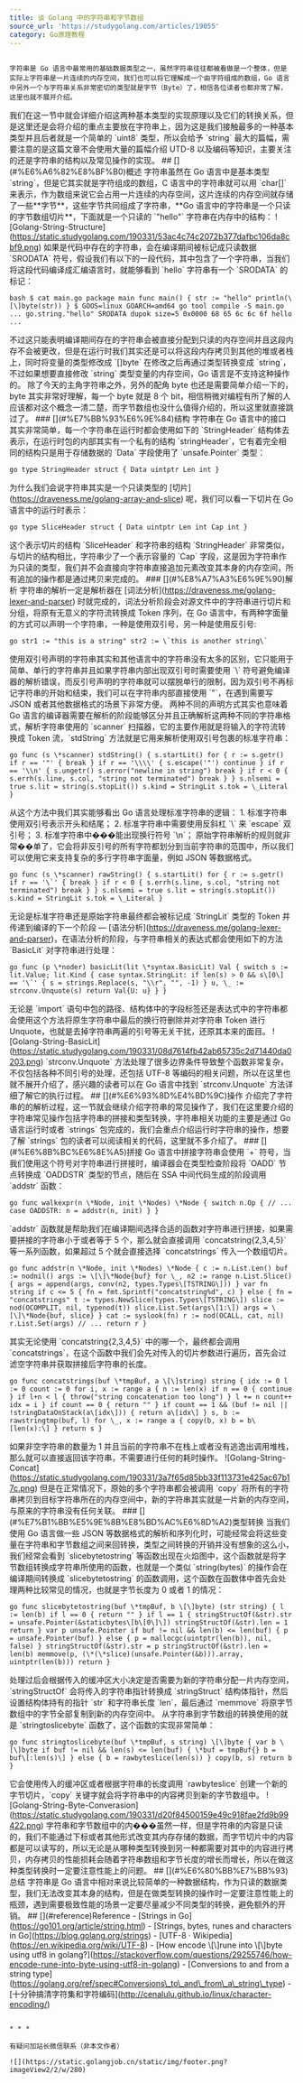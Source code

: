 ```yaml
---
title: 谈 Golang 中的字符串和字节数组
source_url: 'https://studygolang.com/articles/19055'
category: Go原理教程
---
```

```

字符串是 Go 语言中最常用的基础数据类型之一，虽然字符串往往都被看做是一个整体，但是实际上字符串是一片连续的内存空间，我们也可以将它理解成一个由字符组成的数组，Go 语言中另外一个与字符串关系非常密切的类型就是字节（Byte）了，相信各位读者也都非常了解，这里也就不展开介绍。

```
 我们在这一节中就会详细介绍这两种基本类型的实现原理以及它们的转换关系，但是这里还是会将介绍的重点主要放在字符串上，因为这是我们接触最多的一种基本类型并且后者就是一个简单的 \`uint8\` 类型，所以会给予 \`string\` 最大的篇幅，需要注意的是这篇文章不会使用大量的篇幅介绍 UTD-8 以及编码等知识，主要关注的还是字符串的结构以及常见操作的实现。 ## \[\](#%E6%A6%82%E8%BF%B0)概述 字符串虽然在 Go 语言中是基本类型 \`string\`，但是它其实就是字符组成的数组，C 语言中的字符串就可以用 \`char\[\]\` 来表示，作为数组来说它会占用一片连续的内存空间，这片连续的内存空间就存储了一些\*\*字节\*\*，这些字节共同组成了字符串，\*\*Go 语言中的字符串是一个只读的字节数组切片\*\*，下面就是一个只读的 \`"hello"\` 字符串在内存中的结构： !\[Golang-String-Structure\](https://static.studygolang.com/190331/53ac4c74c2072b377dafbc106da8cbf9.png) 如果是代码中存在的字符串，会在编译期间被标记成只读数据 \`SRODATA\` 符号，假设我们有以下的一段代码，其中包含了一个字符串，当我们将这段代码编译成汇编语言时，就能够看到 \`hello\` 字符串有一个 \`SRODATA\` 的标记： 
```
bash $ cat main.go package main func main() { str := "hello" println(\[\]byte(str)) } $ GOOS=linux GOARCH=amd64 go tool compile -S main.go ... go.string."hello" SRODATA dupok size=5 0x0000 68 65 6c 6c 6f hello ... 
```
 不过这只能表明编译期间存在的字符串会被直接分配到只读的内存空间并且这段内存不会被更改，但是在运行时我们其实还是可以将这段内存拷贝到其他的堆或者栈上，同时将变量的类型修改成 \`\[\]byte\` 在修改之后再通过类型转换变成 \`string\`，不过如果想要直接修改 \`string\` 类型变量的内存空间，Go 语言是不支持这种操作的。 除了今天的主角字符串之外，另外的配角 byte 也还是需要简单介绍一下的，byte 其实非常好理解，每一个 byte 就是 8 个 bit，相信稍微对编程有所了解的人应该都对这个概念一清二楚，而字节数组也没什么值得介绍的，所以这里就直接跳过了。 ### \[\](#%E7%BB%93%E6%9E%84)结构 字符串在 Go 语言中的接口其实非常简单，每一个字符串在运行时都会使用如下的 \`StringHeader\` 结构体去表示，在运行时包的内部其实有一个私有的结构 \`stringHeader\`，它有着完全相同的结构只是用于存储数据的 \`Data\` 字段使用了 \`unsafe.Pointer\` 类型： 
```
go type StringHeader struct { Data uintptr Len int } 
```
 为什么我们会说字符串其实是一个只读类型的 \[切片\](https://draveness.me/golang-array-and-slice) 呢，我们可以看一下切片在 Go 语言中的运行时表示： 
```
go type SliceHeader struct { Data uintptr Len int Cap int } 
```
 这个表示切片的结构 \`SliceHeader\` 和字符串的结构 \`StringHeader\` 非常类似，与切片的结构相比，字符串少了一个表示容量的 \`Cap\` 字段，这是因为字符串作为只读的类型，我们并不会直接向字符串直接追加元素改变其本身的内存空间，所有追加的操作都是通过拷贝来完成的。 ### \[\](#%E8%A7%A3%E6%9E%90)解析 字符串的解析一定是解析器在 \[词法分析\](https://draveness.me/golang-lexer-and-parser) 时就完成的，词法分析阶段会对源文件中的字符串进行切片和分组，将原有无意义的字符流转换成 Token 序列，在 Go 语言中，有两种字面量的方式可以声明一个字符串，一种是使用双引号，另一种是使用反引号: 
```
go str1 := "this is a string" str2 := \`this is another string\` 
```
 使用双引号声明的字符串其实和其他语言中的字符串没有太多的区别，它只能用于简单、单行的字符串并且如果字符串内部出现双引号时需要使用 \`\\\` 符号避免编译器的解析错误，而反引号声明的字符串就可以摆脱单行的限制，因为双引号不再标记字符串的开始和结束，我们可以在字符串内部直接使用 \`"\`，在遇到需要写 JSON 或者其他数据格式的场景下非常方便。 两种不同的声明方式其实也意味着 Go 语言的编译器需要在解析的阶段能够区分并且正确解析这两种不同的字符串格式，解析字符串使用的 \`scanner\` 扫描器，它的主要作用就是将输入的字符流转换成 Token 流，\`stdString\` 方法就是它用来解析使用双引号包裹的标准字符串： 
```
go func (s \*scanner) stdString() { s.startLit() for { r := s.getr() if r == '"' { break } if r == '\\\\' { s.escape('"') continue } if r == '\\n' { s.ungetr() s.error("newline in string") break } if r < 0 { s.errh(s.line, s.col, "string not terminated") break } } s.nlsemi = true s.lit = string(s.stopLit()) s.kind = StringLit s.tok = \_Literal } 
```
 从这个方法中我们其实能够看出 Go 语言处理标准字符串的逻辑： 1. 标准字符串使用双引号表示开头和结尾； 2. 标准字符串中需要使用反斜杠 \`\\\` 来 \`escape\` 双引号； 3. 标准字符串中���能出现换行符号 \`\\n\`； 原始字符串解析的规则就非常��单了，它会将非反引号的所有字符都划分到当前字符串的范围中，所以我们可以使用它来支持复杂的多行字符串字面量，例如 JSON 等数据格式。 
```
go func (s \*scanner) rawString() { s.startLit() for { r := s.getr() if r == '\`' { break } if r < 0 { s.errh(s.line, s.col, "string not terminated") break } } s.nlsemi = true s.lit = string(s.stopLit()) s.kind = StringLit s.tok = \_Literal } 
```
 无论是标准字符串还是原始字符串最终都会被标记成 \`StringLit\` 类型的 Token 并传递到编译的下一个阶段 — \[语法分析\](https://draveness.me/golang-lexer-and-parser)，在语法分析的阶段，与字符串相关的表达式都会使用如下的方法 \`BasicLit\` 对字符串进行处理： 
```
go func (p \*noder) basicLit(lit \*syntax.BasicLit) Val { switch s := lit.Value; lit.Kind { case syntax.StringLit: if len(s) > 0 && s\[0\] == '\`' { s = strings.Replace(s, "\\r", "", -1) } u, \_ := strconv.Unquote(s) return Val{U: u} } } 
```
 无论是 \`import\` 语句中包的路径、结构体中的字段标签还是表达式中的字符串都会使用这个方法将原生字符串中最后的换行符删除并对字符串 Token 进行 Unquote，也就是去掉字符串两遍的引号等无关干扰，还原其本来的面目。 !\[Golang-String-BasicLit\](https://static.studygolang.com/190331/08d7614fb42ab65735c2d71440da0203.png) \`strconv.Unquote\` 方法处理了很多边界条件导致整个函数非常复杂，不仅包括各种不同引号的处理，还包括 UTF-8 等编码的相关问题，所以在这里也就不展开介绍了，感兴趣的读者可以在 Go 语言中找到 \`strconv.Unquote\` 方法详细了解它的执行过程。 ## \[\](#%E6%93%8D%E4%BD%9C)操作 介绍完了字符串的的解析过程，这一节就会继续介绍字符串的常见操作了，我们在这里要介绍的字符串常见操作包括字符串的拼接和类型转换，字符串相关功能的主要是通过 Go 语言运行时或者 \`strings\` 包完成的，我们会重点介绍运行时字符串的操作，想要了解 \`strings\` 包的读者可以阅读相关的代码，这里就不多介绍了。 ### \[\](#%E6%8B%BC%E6%8E%A5)拼接 Go 语言中拼接字符串会使用 \`+\` 符号，当我们使用这个符号对字符串进行拼接时，编译器会在类型检查阶段将 \`OADD\` 节点转换成 \`OADDSTR\` 类型的节点，随后在 SSA 中间代码生成的阶段调用 \`addstr\` 函数： 
```
go func walkexpr(n \*Node, init \*Nodes) \*Node { switch n.Op { // ... case OADDSTR: n = addstr(n, init) } } 
```
 \`addstr\` 函数就是帮助我们在编译期间选择合适的函数对字符串进行拼接，如果需要拼接的字符串小于或者等于 5 个，那么就会直接调用 \`concatstring{2,3,4,5}\` 等一系列函数，如果超过 5 个就会直接选择 \`concatstrings\` 传入一个数组切片。 
```
go func addstr(n \*Node, init \*Nodes) \*Node { c := n.List.Len() buf := nodnil() args := \[\]\*Node{buf} for \_, n2 := range n.List.Slice() { args = append(args, conv(n2, types.Types\[TSTRING\])) } var fn string if c <= 5 { fn = fmt.Sprintf("concatstring%d", c) } else { fn = "concatstrings" t := types.NewSlice(types.Types\[TSTRING\]) slice := nod(OCOMPLIT, nil, typenod(t)) slice.List.Set(args\[1:\]) args = \[\]\*Node{buf, slice} } cat := syslook(fn) r := nod(OCALL, cat, nil) r.List.Set(args) // ... return r } 
```
 其实无论使用 \`concatstring{2,3,4,5}\` 中的哪一个，最终都会调用 \`concatstrings\`，在这个函数中我们会先对传入的切片参数进行遍历，首先会过滤空字符串并获取拼接后字符串的长度。 
```
go func concatstrings(buf \*tmpBuf, a \[\]string) string { idx := 0 l := 0 count := 0 for i, x := range a { n := len(x) if n == 0 { continue } if l+n < l { throw("string concatenation too long") } l += n count++ idx = i } if count == 0 { return "" } if count == 1 && (buf != nil || !stringDataOnStack(a\[idx\])) { return a\[idx\] } s, b := rawstringtmp(buf, l) for \_, x := range a { copy(b, x) b = b\[len(x):\] } return s } 
```
 如果非空字符串的数量为 1 并且当前的字符串不在栈上或者没有逃逸出调用堆栈，那么就可以直接返回该字符串，不需要进行任何的耗时操作。 !\[Golang-String-Concat\](https://static.studygolang.com/190331/3a7f65d85bb33f113731e425ac67b17c.png) 但是在正常情况下，原始的多个字符串都会被调用 \`copy\` 将所有的字符串拷贝到目标字符串所在的内存空间中，新的字符串其实就是一片新的内存空间，与原来的字符串没有任何关联。 ### \[\](#%E7%B1%BB%E5%9E%8B%E8%BD%AC%E6%8D%A2)类型转换 当我们使用 Go 语言做一些 JSON 等数据格式的解析和序列化时，可能经常会将这些变量在字符串和字节数组之间来回转换，类型之间转换的开销并没有想象的这么小，我们经常会看到 \`slicebytetostring\` 等函数出现在火焰图中，这个函数就是将字节数组转换成字符串所使用的函数，也就是一个类似 \`string(bytes)\` 的操作会在编译期间转换成 \`slicebytetostring\` 的函数调用，这个函数在函数体中首先会处理两种比较常见的情况，也就是字节长度为 0 或者 1 的情况： 
```
go func slicebytetostring(buf \*tmpBuf, b \[\]byte) (str string) { l := len(b) if l == 0 { return "" } if l == 1 { stringStructOf(&str).str = unsafe.Pointer(&staticbytes\[b\[0\]\]) stringStructOf(&str).len = 1 return } var p unsafe.Pointer if buf != nil && len(b) <= len(buf) { p = unsafe.Pointer(buf) } else { p = mallocgc(uintptr(len(b)), nil, false) } stringStructOf(&str).str = p stringStructOf(&str).len = len(b) memmove(p, (\*(\*slice)(unsafe.Pointer(&b))).array, uintptr(len(b))) return } 
```
 处理过后会根据传入的缓冲区大小决定是否需要为新的字符串分配一片内存空间，\`stringStructOf\` 会将传入的字符串指针转换成 \`stringStruct\` 结构体指针，然后设置结构体持有的指针 \`str\` 和字符串长度 \`len\`，最后通过 \`memmove\` 将原字节数组中的字节全部复制到新的内存空间中。 从字符串到字节数组的转换使用的就是 \`stringtoslicebyte\` 函数了，这个函数的实现非常简单： 
```
go func stringtoslicebyte(buf \*tmpBuf, s string) \[\]byte { var b \[\]byte if buf != nil && len(s) <= len(buf) { \*buf = tmpBuf{} b = buf\[:len(s)\] } else { b = rawbyteslice(len(s)) } copy(b, s) return b } 
```
 它会使用传入的缓冲区或者根据字符串的长度调用 \`rawbyteslice\` 创建一个新的字节切片，\`copy\` 关键字就会将字符串中的内容拷贝到新的字节数组中。 !\[Golang-String-Byte-Converasion\](https://static.studygolang.com/190331/d20f84500159e49c918fae2fd9b99422.png) 字符串和字节数组中的内���虽然一样，但是字符串的内容是只读的，我们不能通过下标或者其他形式改变其内存存储的数据，而字节切片中的内容都是可以读写的，所以无论是从哪种类型转换到另一种都需要对其中的内容进行拷贝，内存拷贝的性能损耗会随着字符串数组和字节长度的增长而增长，所以在做这种类型转换时一定要注意性能上的问题。 ## \[\](#%E6%80%BB%E7%BB%93)总结 字符串是 Go 语言中相对来说比较简单的一种数据结构，作为只读的数据类型，我们无法改变其本身的结构，但是在做类型转换的操作时一定要注意性能上的瓶颈，遇到需要极致性能的场景一定要尽量减少不同类型的转换，避免额外的开销。 ## \[\](#reference)Reference - \[Strings in Go\](https://go101.org/article/string.html) - \[Strings, bytes, runes and characters in Go\](https://blog.golang.org/strings) - \[UTF-8 · Wikipedia\](https://en.wikipedia.org/wiki/UTF-8) - \[How encode \\\[\\\]rune into \\\[\\\]byte using utf8 in golang?\](https://stackoverflow.com/questions/29255746/how-encode-rune-into-byte-using-utf8-in-golang) - \[Conversions to and from a string type\](https://golang.org/ref/spec#Conversions\_to\_and\_from\_a\_string\_type) - \[十分钟搞清字符集和字符编码\](http://cenalulu.github.io/linux/character-encoding/) 
```

* * *

有疑问加站长微信联系（非本文作者）

![](https://static.golangjob.cn/static/img/footer.png?imageView2/2/w/280) 
```
